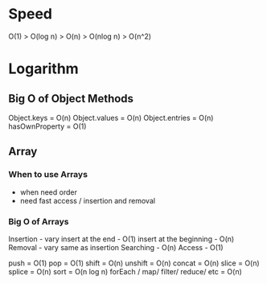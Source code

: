 # Speed

O(1) > O(log n) > O(n) > O(nlog n) > O(n^2)

# Logarithm

## Big O of Object Methods

Object.keys = O(n)
Object.values = O(n)
Object.entries = O(n)
hasOwnProperty = O(1)

## Array

### When to use Arrays

- when need order
- need fast access / insertion and removal

### Big O of Arrays

Insertion - vary
insert at the end - O(1)
insert at the beginning - O(n)
Removal - vary
same as insertion
Searching - O(n)
Access - O(1)

push = O(1)
pop = O(1)
shift = O(n)
unshift = O(n)
concat = O(n)
slice = O(n)
splice = O(n)
sort = O(n log n)
forEach / map/ filter/ reduce/ etc = O(n)

